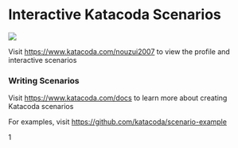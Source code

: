 # Interactive Katacoda Scenarios

[![](http://shields.katacoda.com/katacoda/nouzui2007/count.svg)](https://www.katacoda.com/nouzui2007 "Get your profile on Katacoda.com")

Visit https://www.katacoda.com/nouzui2007 to view the profile and interactive scenarios

### Writing Scenarios
Visit https://www.katacoda.com/docs to learn more about creating Katacoda scenarios

For examples, visit https://github.com/katacoda/scenario-example

1